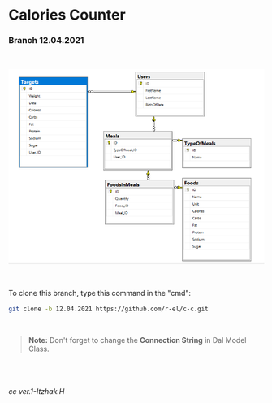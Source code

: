 # Calories Counter

### **Branch 12.04.2021**

<br>

<p align="center"><img src="/ccMap_12.04.21.png" > </p>

<br>

To clone this branch, type this command in the "cmd":

```sh
git clone -b 12.04.2021 https://github.com/r-el/c-c.git
```
<br>

> **Note:** Don't forget to change the **Connection String** in Dal Model Class.

<br>
<br>

###### cc ver.1-Itzhak.H

